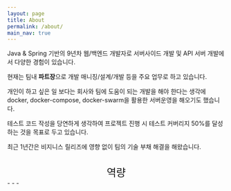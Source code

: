 ```yaml
---
layout: page
title: About
permalink: /about/
main_nav: true
---
```


Java & Spring 기반의 9년차 웹/백엔드 개발자로 서버사이드 개발 및 API 서버 개발에서
다양한 경험이 있습니다.

현재는 팀내 <b>파트장</b>으로 개발 매니징/설계/개발 등을 주요 업무로 하고 있습니다.

개인이 하고 싶은 일 보다는 회사와 팀에 도움이 되는 개발을 해야 한다는 생각에 
docker, docker-compose, docker-swarm을 활용한 서버운영을 해오기도 했습니다. 

테스트 코드 작성을 당연하게 생각하여 프로젝트 진행 시 테스트 커버리지 50%를 달성하는 것을 목표로 두고 있습니다.

최근 1년간은 비지니스 릴리즈에 영향 없이 팀의 기술 부채 해결을 해왔습니다.

<br>

<center><font size="5">역량</font></center>
- - -

